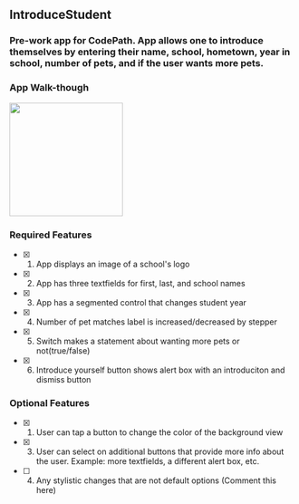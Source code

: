 ## IntroduceStudent

### Pre-work app for CodePath. App allows one to introduce themselves by entering their name, school, hometown, year in school, number of pets, and if the user wants more pets.  


### App Walk-though


<img src="https://github.com/blaughlin/IntroduceStudent/blob/main/IntroduceStudent.gif" width=200><br>


### Required Features

- [x] 1. App displays an image of a school's logo
- [x] 2. App has three textfields for first, last, and school names
- [x] 3. App has a segmented control that changes student year
- [x] 4. Number of pet matches label is increased/decreased by stepper
- [x] 5. Switch makes a statement about wanting more pets or not(true/false) 
- [x] 6. Introduce yourself button shows alert box with an introduciton and dismiss button

### Optional Features

- [x] 1. User can tap a button to change the color of the background view
- [x] 3. User can select on additional buttons that provide more info about the user. Example: more textfields, a different alert box, etc.
- [ ] 4. Any stylistic changes that are not default options (Comment this here)
